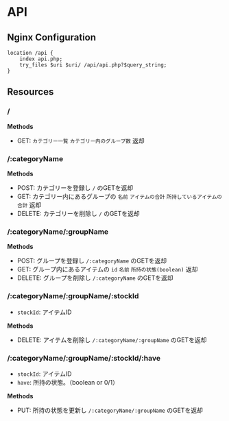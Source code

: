# API
## Nginx Configuration
```
location /api {
    index api.php;
    try_files $uri $uri/ /api/api.php?$query_string;
}
```

## Resources
### /
**Methods**
* GET: `カテゴリー一覧` `カテゴリー内のグループ数` 返却

### /:categoryName
**Methods**
* POST: カテゴリーを登録し `/` のGETを返却
* GET: カテゴリー内にあるグループの `名前` `アイテムの合計` `所持しているアイテムの合計` 返却
* DELETE: カテゴリーを削除し `/` のGETを返却

### /:categoryName/:groupName
**Methods**
* POST: グループを登録し `/:categoryName` のGETを返却
* GET: グループ内にあるアイテムの `id` `名前` `所持の状態(boolean)` 返却
* DELETE: グループを削除し `/:categoryName` のGETを返却

### /:categoryName/:groupName/:stockId
* `stockId`: アイテムID

**Methods**
* DELETE: アイテムを削除し `/:categoryName/:groupName` のGETを返却

### /:categoryName/:groupName/:stockId/:have
* `stockId`: アイテムID
* `have`: 所持の状態。（boolean or 0/1）

**Methods**
* PUT: 所持の状態を更新し `/:categoryName/:groupName` のGETを返却

